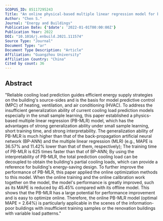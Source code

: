 ```yaml
---
SCOPUS_ID: 85117295243
Title: "An online physical-based multiple linear regression model for building's hourly cooling load prediction"
Author: "Chen S."
Journal: "Energy and Buildings"
Publication Date: {'$date': '2022-01-01T00:00:00Z'}
Publication Year: 2022
DOI: "10.1016/j.enbuild.2021.111574"
Source Type: "Journal"
Document Type: "ar"
Document Type Description: "Article"
Affiliation: "Guangzhou University"
Affiliation Country: "China"
Cited by count: 36
---
```


## Abstract
"Reliable cooling load prediction guides efficient energy supply strategies on the building's source-sides and is the basis for model predictive control (MPC) of heating, ventilation, and air conditioning (HVAC). To address the insufficient generalization ability of current cooling load prediction models especially in the small sample learning, this paper established a physics-based multiple linear regression (PB-MLR) model, which has the advantages of strong generalization ability under small sample learning, short training time, and strong interpretability. The generalization ability of PB-MLR is much higher than that of the back-propagation artificial neural network (BP-ANN) and the multiple linear regression (MLR) (e.g., MAPE is 36.57% and 11.42% lower than that of them, respectively); The training time of PB-MLR is 625 times faster than that of BP-ANN; By using the interpretability of PB-MLR, the total prediction cooling load can be decoupled to obtain the building's partial cooling loads, which can provide a reference for building's energy-saving design. To further improve the performance of PB-MLR, this paper applied the online optimization methods to this model. When the online training and the online calibration work together on the model, the model's performance is greatly improved, such as its MAPE is reduced by 45.45% compared with its offline model. This shows that the PB-MLR has a large potential for performance improvement and is easy to optimize online. Therefore, the online PB-MLR model (optimal MAPE = 2.64%) is particularly applicable in the scenes of the information-poor buildings with insufficient training samples or the renovation buildings with variable load patterns."
